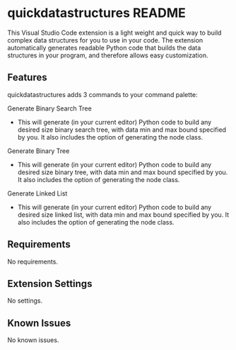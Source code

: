 # quickdatastructures README

This Visual Studio Code extension is a light weight and quick way to build complex data structures for you to use in your code.
The extension automatically generates readable Python code that builds the data structures in your program, and therefore allows easy customization.

## Features

quickdatastructures adds 3 commands to your command palette:

Generate Binary Search Tree
- This will generate (in your current editor) Python code to build any desired size binary search tree, with data min and max bound specified by you. It also includes the option of generating the node class.

Generate Binary Tree
- This will generate (in your current editor) Python code to build any desired size binary tree, with data min and max bound specified by you. It also includes the option of generating the node class.

Generate Linked List
- This will generate (in your current editor) Python code to build any desired size linked list, with data min and max bound specified by you. It also includes the option of generating the node class.

## Requirements

No requirements.

## Extension Settings

No settings.

## Known Issues

No known issues.
